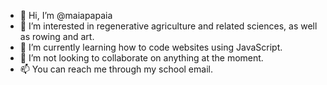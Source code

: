 - 👋 Hi, I’m @maiapapaia
- 👀 I’m interested in regenerative agriculture and related sciences, as well as rowing and art.
- 🌱 I’m currently learning how to code websites using JavaScript.
- 💞️ I’m not looking to collaborate on anything at the moment.
- 📫 You can reach me through my school email.

<!---
maiapapaia/maiapapaia is a ✨ special ✨ repository because its `README.md` (this file) appears on your GitHub profile.
You can click the Preview link to take a look at your changes.
--->
